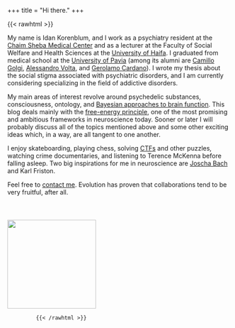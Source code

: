 +++
title = "Hi there."
+++

{{< rawhtml >}}

<p>
My name is Idan Korenblum, and I work as a psychiatry resident at the <a href="https://en.wikipedia.org/wiki/Sheba_Medical_Center" target="_tab">Chaim Sheba Medical Center</a> and as a lecturer at the Faculty of Social Welfare and Health Sciences at the <a href="https://en.wikipedia.org/wiki/University_of_Haifa" target="_tab">University of Haifa</a>.
I graduated from medical school at the <a href="https://en.wikipedia.org/wiki/University_of_Pavia" target="_tab">University of Pavia</a> (among its alumni are <a href="https://en.wikipedia.org/wiki/Camillo_Golgi" target="_tab">Camillo Golgi</a>, <a href="https://en.wikipedia.org/wiki/Alessandro_Volta" target="_tab">Alessandro Volta</a>, and <a href="https://en.wikipedia.org/wiki/Gerolamo_Cardano" target="_tab">Gerolamo Cardano</a>). I wrote my thesis about the social stigma associated with psychiatric disorders, and I am currently considering specializing in the field of addictive disorders.
</p>

<p>
My main areas of interest revolve around psychedelic substances, consciousness, ontology, and <a href="https://en.wikipedia.org/wiki/Bayesian_approaches_to_brain_function" target="_tab">Bayesian approaches to brain function</a>. This blog deals mainly with the <a href="https://en.wikipedia.org/wiki/Free_energy_principle" target="_tab">free-energy principle</a>, one of the most promising and ambitious frameworks in neuroscience today. Sooner or later I will probably discuss all of the topics mentioned above and some other exciting ideas which, in a way, are all tangent to one another.
</p>

<p>
I enjoy skateboarding, playing chess, solving <a href="https://en.wikipedia.org/wiki/Capture_the_flag_(cybersecurity)" target="_tab">CTFs</a> and other puzzles, watching crime documentaries, and listening to Terence McKenna before falling asleep. Two big inspirations for me in neuroscience are <a href="https://en.wikipedia.org/wiki/Joscha_Bach" target="_tab">Joscha Bach</a> and Karl Friston.
</p>

<p>
Feel free to <a href="mailto:idankor@gmail.com">contact me</a>. Evolution has proven that collaborations tend to be very fruitful, after all.  
</p>

<img src="/images/avatar.jpg" style="height: 200px; margin-top: 40px;">

             {{< /rawhtml >}}
